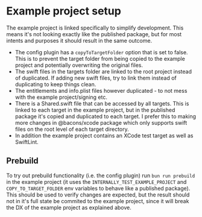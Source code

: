 # Example project setup

The example project is linked specifically to simplify development. This means it's not looking exactly like the published package, but for most intents and purposes it should result in the same outcome.

- The config plugin has a `copyToTargetFolder` option that is set to false. This is to prevent the target folder from being copied to the example project and potentially overwriting the original files.
- The swift files in the targets folder are linked to the root project instead of duplicated. If adding new swift files, try to link them instead of duplicating to keep things clean.
- The entitlements and info.plist files however duplicated - to not mess with the example project/signing etc.
- There is a Shared.swift file that can be accessed by all targets. This is linked to each target in the example project, but in the published package it's copied and duplicated to each target. I prefer this to making more changes in @bacons/xcode package which only supports swift files on the root level of each target directory.
- In addition the example project contains an XCode test target as well as SwiftLint.

## Prebuild

To try out prebuild functionality (i.e. the config plugin) run `bun run prebuild` in the example project (it uses the `INTERNALLY_TEST_EXAMPLE_PROJECT` and `COPY_TO_TARGET_FOLDER` env variables to behave like a published package). This should be used to verify changes are expected, but the result should not in it's full state be commited to the example project, since it will break the DX of the example project as explained above.
